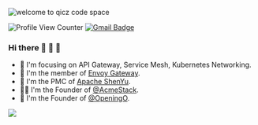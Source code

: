 ![welcome to qicz code space](https://user-images.githubusercontent.com/48784001/203785020-2b4826c1-7ddb-4de8-b65b-ebf6e04c5290.jpeg)

![Profile View Counter](https://komarev.com/ghpvc/?username=qicz)
[![Gmail Badge](https://img.shields.io/badge/-Gmail-c14438?style=flat-square&logo=Gmail&logoColor=white&link=mailto:qiczzhu@gmail.com)](mailto:qiczzhu@gmail.com)


### Hi there 👋 👻 🤖

- 🦁 I'm focusing on API Gateway, Service Mesh, Kubernetes Networking.
- 🥷 I'm the member of [Envoy Gateway](https://github.com/envoyproxy/gateway).
- 🐲 I'm the PMC of [Apache ShenYu](https://github.com/apache/shenyu).
- 🐻‍❄️ I'm the Founder of [@AcmeStack](https://github.com/acmestack).
- 🐯 I'm the Founder of [@OpeningO](https://github.com/openingo).

![](http://github-readme-streak-stats.herokuapp.com/?user=qicz&theme=github-light&hide_border=true)

<!--
**qicz/qicz** is a ✨ _special_ ✨ repository because its `README.md` (this file) appears on your GitHub profile.

Here are some ideas to get you started:

- 🔭 I’m currently working on ...
- 🌱 I’m currently learning ...
- 👯 I’m looking to collaborate on ...
- 🤔 I’m looking for help with ...
- 💬 Ask me about ...
- 📫 How to reach me: ...
- 😄 Pronouns: ...
- ⚡ Fun fact: ...
-->
